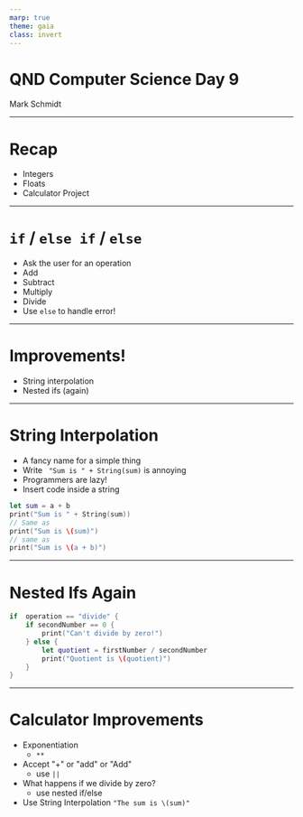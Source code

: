 ```yaml
---
marp: true
theme: gaia
class: invert
---
```


# QND Computer Science Day 9
Mark Schmidt

--- 

# Recap

- Integers
- Floats
- Calculator Project


---

# `if` / `else if` / `else`

- Ask the user for an operation
- Add
- Subtract
- Multiply
- Divide
- Use `else` to handle error!

---

# Improvements!

- String interpolation
- Nested ifs (again)

---

# String Interpolation

- A fancy name for a simple thing
- Write ` "Sum is " + String(sum)` is annoying
- Programmers are lazy!
- Insert code inside a string

```swift
let sum = a + b
print("Sum is " + String(sum))
// Same as 
print("Sum is \(sum)")
// same as
print("Sum is \(a + b)")
```
---

# Nested Ifs Again

```swift
if  operation == "divide" {
    if secondNumber == 0 {
        print("Can't divide by zero!")
    } else {
        let quotient = firstNumber / secondNumber
        print("Quotient is \(quotient)")
    }
}

```

---

# Calculator Improvements

- Exponentiation
    - `**`
- Accept "+" or "add" or "Add"
    - use `||`
- What happens if we divide by zero?
   - use nested if/else
- Use String Interpolation `"The sum is \(sum)"`
